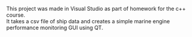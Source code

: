 This project was made in Visual Studio as part of homework for the c++ course.  
It takes a csv file of ship data and creates a simple marine engine performance monitoring GUI using QT.
